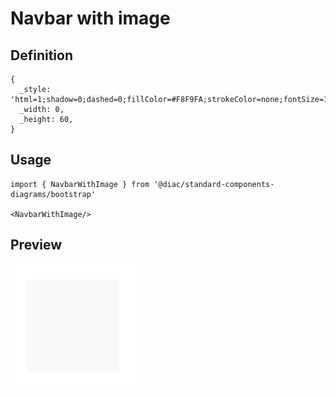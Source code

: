 # Navbar with image

## Definition

```
{
  _style: 'html=1;shadow=0;dashed=0;fillColor=#F8F9FA;strokeColor=none;fontSize=16;fontColor=#181819;align=left;spacing=2;spacingLeft=55;',
  _width: 0,
  _height: 60,
}
```

## Usage

```
import { NavbarWithImage } from '@diac/standard-components-diagrams/bootstrap'

<NavbarWithImage/>
```

## Preview

<img src="./navbar-with-image.png" width="200"/>

